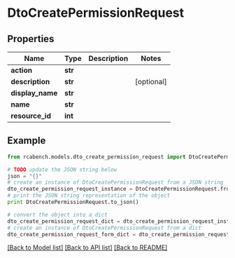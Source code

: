 # DtoCreatePermissionRequest


## Properties

Name | Type | Description | Notes
------------ | ------------- | ------------- | -------------
**action** | **str** |  | 
**description** | **str** |  | [optional] 
**display_name** | **str** |  | 
**name** | **str** |  | 
**resource_id** | **int** |  | 

## Example

```python
from rcabench.models.dto_create_permission_request import DtoCreatePermissionRequest

# TODO update the JSON string below
json = "{}"
# create an instance of DtoCreatePermissionRequest from a JSON string
dto_create_permission_request_instance = DtoCreatePermissionRequest.from_json(json)
# print the JSON string representation of the object
print DtoCreatePermissionRequest.to_json()

# convert the object into a dict
dto_create_permission_request_dict = dto_create_permission_request_instance.to_dict()
# create an instance of DtoCreatePermissionRequest from a dict
dto_create_permission_request_form_dict = dto_create_permission_request.from_dict(dto_create_permission_request_dict)
```
[[Back to Model list]](../README.md#documentation-for-models) [[Back to API list]](../README.md#documentation-for-api-endpoints) [[Back to README]](../README.md)


